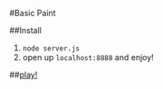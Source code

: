 #Basic Paint

##Install
1. `node server.js`
2. open up `localhost:8888` and enjoy!



##[play!](http://panic.jit.su)